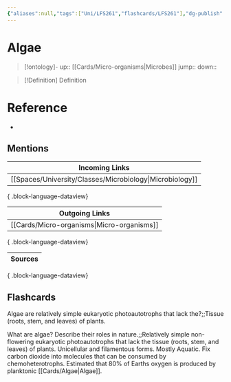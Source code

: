 ```yaml
---
{"aliases":null,"tags":["Uni/LFS261","flashcards/LFS261"],"dg-publish":true,"permalink":"/cards/algae/","dgPassFrontmatter":true}
---
```


# Algae

> [!ontology]-
> up:: [[Cards/Micro-organisms\|Microbes]]
> jump:: 
> down:: 

> [!Definition] Definition

# Reference

- 

## Mentions

| Incoming Links                                              |
| ----------------------------------------------------------- |
| [[Spaces/University/Classes/Microbiology\|Microbiology]] |

{ .block-language-dataview}

| Outgoing Links                                |
| --------------------------------------------- |
| [[Cards/Micro-organisms\|Micro-organisms]] |

{ .block-language-dataview}

| Sources |
| ------- |

{ .block-language-dataview}

## Flashcards

Algae are relatively simple eukaryotic photoautotrophs that lack the?;;Tissue (roots, stem, and leaves) of plants.
<!--SR:!2024-05-16,1,230-->

What are algae? Describe their roles in nature.;;Relatively simple non-flowering eukaryotic photoautotrophs that lack the tissue (roots, stem, and leaves) of plants. Unicellular and filamentous forms. Mostly Aquatic. Fix carbon dioxide into molecules that can be consumed by chemoheterotrophs. Estimated that 80% of Earths oxygen is produced by planktonic [[Cards/Algae\|Algae]].